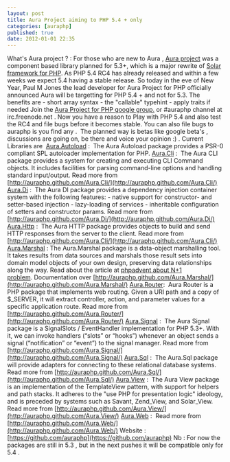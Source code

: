 ```yaml
---
layout: post
title: Aura Project aiming to PHP 5.4 + only
categories: [auraphp]
published: true
date: 2012-01-01 22:35
---
```

What's Aura project ? :  For those who are new to Aura , [Aura project](http://auraphp.github.com) was a component based library planned for 5.3+, which is a major rewrite of [Solar framework for PHP](http://solarphp.com). As PHP 5.4 RC4 has already released and within a few weeks we expect 5.4 having a stable release. So today in the eve of New Year, Paul M Jones the lead developer for Aura Project for PHP officially announced Aura will be targetting for PHP 5.4 + and not for 5.3.  The benefits are  - short array syntax  - the "callable" typehint  - apply traits if needed  Join the [Aura Project for PHP google group.](https://groups.google.com/forum/#!forum/auraphp) or \#auraphp channel at irc.freenode.net .  Now you have a reason to Play with PHP 5.4 and also test the RC4 and file bugs before it becomes stable. You can also file bugs to auraphp is you find any .   The planned way is betas like google beta's , discussions are going on, be there and voice your opinion :) .  Current Libraries are   [Aura.Autoload](https://github.com/auraphp/Aura.Autoload) :  The Aura Autoload package provides a PSR-0 compliant SPL autoloader implementation for PHP.  [Aura.Cli](https://github.com/auraphp/Aura.Cli) :  The Aura CLI package provides a system for creating and executing CLI Command objects. It includes facilities for parsing command-line options and handling standard input/output. Read more from [http://auraphp.github.com/Aura.Cli/](http://auraphp.github.com/Aura.Cli/)  [Aura.Di](https://github.com/auraphp/Aura.Di) :  The Aura DI package provides a dependency injection container system with the following features:  - native support for constructor- and setter-based injection  - lazy-loading of services  - inheritable configuration of setters and constructor params.  Read more from [http://auraphp.github.com/Aura.Di/](http://auraphp.github.com/Aura.Di/)  [Aura.Http](https://github.com/auraphp/Aura.Http) :  The Aura HTTP package provides objects to build and send HTTP responses from the server to the client. Read more from [http://auraphp.github.com/Aura.Cli/](http://auraphp.github.com/Aura.Cli/)  [Aura.Marshal](https://github.com/auraphp/Aura.Marshal) : The Aura.Marshal package is a data-object marshalling tool. It takes results from data sources and marshals those result sets into domain model objects of your own design, preserving data relationships along the way. Read about the article at [phpadvent about N+1 problem](http://phpadvent.org/2011/a-stitch-in-time-saves-nine-by-paul-jones). Documentation over [http://auraphp.github.com/Aura.Marshal/](http://auraphp.github.com/Aura.Marshal/)  [Aura.Router](https://github.com/auraphp/Aura.Router):  Aura Router is a PHP package that implements web routing. Given a URI path and a copy of $\_SERVER, it will extract controller, action, and parameter values for a specific application route. Read more from [http://auraphp.github.com/Aura.Router/](http://auraphp.github.com/Aura.Router/)  [Aura.Signal](https://github.com/auraphp/Aura.Signal) :  The Aura Signal package is a SignalSlots / EventHandler implementation for PHP 5.3+. With it, we can invoke handlers (“slots” or “hooks”) whenever an object sends a signal (“notification” or “event”) to the signal manager. Read more from [http://auraphp.github.com/Aura.Signal/](http://auraphp.github.com/Aura.Signal/)  [Aura.Sql](https://github.com/auraphp/Aura.Sql) :  The Aura.Sql package will provide adapters for connecting to these relational database systems. Read more from [http://auraphp.github.com/Aura.Sql/](http://auraphp.github.com/Aura.Sql/)  [Aura.View](https://github.com/auraphp/Aura.View) :  The Aura View package is an implementation of the TemplateView pattern, with support for helpers and path stacks. It adheres to the "use PHP for presentation logic" ideology, and is preceded by systems such as Savant, Zend\_View, and Solar\_View. Read more from [http://auraphp.github.com/Aura.View/](http://auraphp.github.com/Aura.View/)  [Aura.Web](https://github.com/auraphp/Aura.Web) :  Read more from [http://auraphp.github.com/Aura.Web/](http://auraphp.github.com/Aura.Web/)  Website :  [https://github.com/auraphp](https://github.com/auraphp)  Nb : For now the packages are still in 5.3 , but in the next pushes it will be compatible only for 5.4 .   
